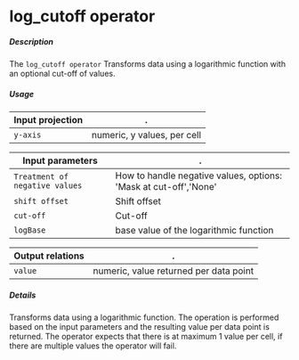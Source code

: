 # log_cutoff operator

##### Description

The `log_cutoff operator` Transforms data using a logarithmic function with an optional cut-off of values.

##### Usage

Input projection|.
---|---
`y-axis`        | numeric, y values, per cell 

Input parameters|.
---|---
`Treatment of negative values`          | How to handle negative values, options: 'Mask at cut-off','None'
`shift offset`                          | Shift offset
`cut-off`                               | Cut-off
`logBase`                               | base value of the logarithmic function

Output relations|.
---|---
`value`          | numeric, value returned per data point

##### Details

Transforms data using a logarithmic function. The operation is performed based on the input parameters and the resulting value per data point is returned. The operator expects that there is at maximum 1 value per cell, if there are multiple values the operator will fail.
